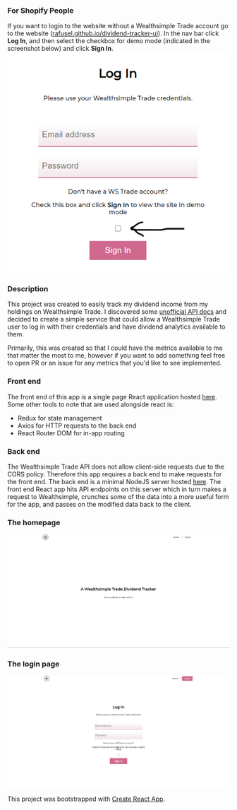 ### For Shopify People
If you want to login to the website without a Wealthsimple Trade account go to the website ([rafusel.github.io/dividend-tracker-ui](https://rafusel.github.io/dividend-tracker-ui/)). In the nav bar click **Log In**, and then select the checkbox for demo mode (indicated in the screenshot below) and click **Sign In**.
![](demo-mode.png)

### Description

This project was created to easily track my dividend income from my holdings on Wealthsimple Trade. I discovered some [unofficial API docs](https://github.com/MarkGalloway/wealthsimple-trade/blob/master/API.md) and decided to create a simple service that could allow a Wealthsimple Trade user to log in with their credentials and have dividend analytics available to them. 

Primarily, this was created so that I could have the metrics available to me that matter the most to me, however if you want to add something feel free to open PR or an issue for any metrics that you'd like to see implemented.

### Front end
The front end of this app is a single page React application hosted [here](https://rafusel.github.io/dividend-tracker-ui/). Some other tools to note that are used alongside react is:
- Redux for state management
- Axios for HTTP requests to the back end
- React Router DOM for in-app routing

### Back end
The Wealthsimple Trade API does not allow client-side requests due to the CORS policy. Therefore this app requires a back end to make requests for the front end. The back end is a minimal NodeJS server hosted [here](https://wealthsimple-trade-dividends.herokuapp.com/). The front end React app hits API endpoints on this server which in turn makes a request to Wealthsimple, crunches some of the data into a more useful form for the app, and passes on the modified data back to the client. 

### The homepage
![](home-page.gif)

### The login page
![](login-page.png)

This project was bootstrapped with [Create React App](https://github.com/facebook/create-react-app).
